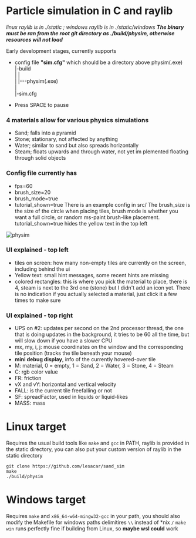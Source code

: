 # Particle simulation in C and raylib
*linux raylib is in ./static ; windows raylib is in ./static/windows*
***The binary must be ran from the root git directory as ./build/physim, otherwise resources will not load***

Early development stages, currently supports 
- config file **"sim.cfg"** which should be a directory above physim(.exe)\
 |-build\
 |    |\
 |    |---physim(.exe)\
 |\
 |-sim.cfg

- Press SPACE to pause
### 4 materials allow for various physics simulations
- Sand; falls into a pyramid
- Stone; stationary, not affected by anything
- Water; similar to sand but also spreads horizontally
- Steam; floats upwards and through water, not yet im
plemented floating through solid objects 

### Config file currently has 
- fps=60
- brush_size=20
- brush_mode=true
- tutorial_shown=true
There is an example config in src/
The brush_size is the size of the circle when placing tiles, brush mode is whether you want a full circle, or random ms-paint brush-like placement. tutorial_shown=true hides the yellow text in the top left

![physim](https://github.com/lesacar/sand_sim/assets/69954403/51cfbcb8-542a-4df6-81f0-1e4b2af80afe)

### UI explained - top left
- tiles on screen: how many non-empty tiles are currently on the screen, including behind the ui 
- Yellow text: small hint messages, some recent hints are missing 
- colored rectangles: this is where you pick the material to place, there is 4, steam is next to the 3rd one (stone) but I didn't add an icon yet. There is no indication if you actually selected a material, just click it a few times to make sure
### UI explained - top right 
- UPS on #2: updates per second on the 2nd processor thread, the one that is doing updates in the background, it tries to be 60 all the time, but will slow down if you have a slower CPU 
- mx, my, i, j: mouse coordinates on the window and the corresponding tile position (tracks the tile beneath your mouse) 
- **mini debug display**, info of the currently hovered-over tile 
- M: material, 0 = empty, 1 = Sand, 2 = Water, 3 = Stone, 4 = Steam 
- C: rgb color value 
- FR: friction
- vX and vY: horizontal and vertical velocity 
- FALL: is the current tile freefalling or not 
- SF: spreadFactor, used in liquids or liquid-likes
- MASS: mass


# Linux target
Requires the usual build tools like ```make``` and ```gcc``` in PATH, raylib is provided in the static directory, you can also put your custom version of raylib in the static directory
```
git clone https://github.com/lesacar/sand_sim
make
./build/physim
```

# Windows target
Requires ```make``` and ```x86_64-w64-mingw32-gcc``` in your path, you should also modify the Makefile for windows paths delimitires ```\\``` instead of *nix ```/```
```make win``` runs perfectly fine if building from Linux, so **maybe wsl could** work 

